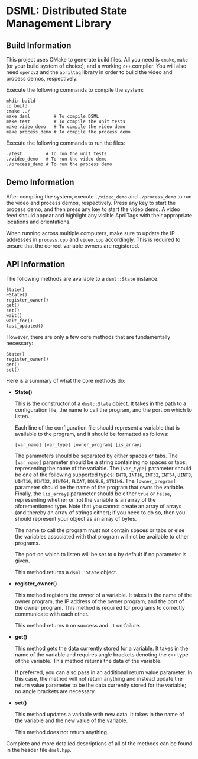 # DSML: Distributed State Management Library

## Build Information

This project uses CMake to generate build files. All you need is `cmake`, `make` (or your build system of choice), and a working `c++` compiler. You will also need `opencv2` and the `apriltag` library in order to build the video and process demos, respectively.

Execute the following commands to compile the system:

```
mkdir build
cd build
cmake ../
make dsml         # To compile DSML
make test         # To compile the unit tests
make video_demo   # To compile the video demo
make process_demo # To compile the process demo
```

Execute the following commands to run the files:

```
./test         # To run the unit tests
./video_demo   # To run the video demo
./process_demo # To run the process demo
```

## Demo Information

After compiling the system, execute `./video_demo` and `./process_demo` to run the video and process demos, respectively. Press any key to start the  process demo, and then press any key to start the video demo. A video feed should appear and highlight any visible AprilTags with their appropriate locations and orientations.

When running across multiple computers, make sure to update the IP addresses in `process.cpp` and `video.cpp` accordingly. This is required to ensure that the correct variable owners are registered.

## API Information

The following methods are available to a `dsml::State` instance:

```
State()
~State()
register_owner()
get()
set()
wait()
wait_for()
last_updated()
```

However, there are only a few core methods that are fundamentally necessary:

```
State()
register_owner()
get()
set()
```

Here is a summary of what the core methods do:

- **State()**

    This is the constructor of a ``dmsl::State`` object. It takes in the path to a configuration file, the name to call the program, and the port on which to listen.
    
    Each line of the configuration file should represent a variable that is available to the program, and it should be formatted as follows:

    `[var_name] [var_type] [owner_program] [is_array]`

    The parameters should be separated by either spaces or tabs. The `[var_name]` parameter should be a string containing no spaces or tabs, representing the name of the variable. The `[var_type]` parameter should be one of the following supported types: `INT8`, `INT16`, `INT32`, `INT64`, `UINT8`, `UINT16`, `UINT32`, `UINT64`, `FLOAT`, `DOUBLE`, `STRING`. The `[owner_program]` parameter should be the name of the program that owns the variable. Finally, the `[is_array]` parameter should be either `true` or `false`, representing whether or not the variable is an array of the aforementioned type. Note that you cannot create an array of arrays (and thereby an array of strings either); if you need to do so, then you should represent your object as an array of bytes.

    The name to call the program must not contain spaces or tabs or else the variables associated with that program will not be available to other programs.

    The port on which to listen will be set to `0` by default if no parameter is given.

    This method returns a `dsml::State` object.

- **register_owner()**

    This method registers the owner of a variable. It takes in the name of the owner program, the IP address of the owner program, and the port of the owner program. This method is required for programs to correctly communicate with each other.

    This method returns `0` on success and `-1` on failure.

- **get()**

    This method gets the data currently stored for a variable. It takes in the name of the variable and requires angle brackets denoting the `c++` type of the variable. This method returns the data of the variable.

    If preferred, you can also pass in an additional return value parameter. In this case, the method will not return anything and instead update the return value parameter to be the data currently stored for the variable; no angle brackets are necessary.

- **set()**

    This method updates a variable with new data. It takes in the name of the variable and the new value of the variable.

    This method does not return anything.

Complete and more detailed descriptions of all of the methods can be found in the header file `dmsl.hpp`.
